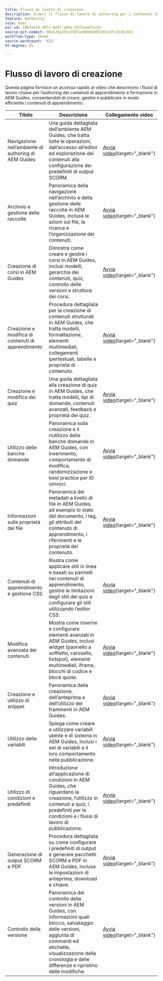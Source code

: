 ```yaml
---
title: Flusso di lavoro di creazione
description: Scopri il flusso di lavoro di authoring per i contenuti di apprendimento e formazione in Experience Manager Guides.
feature: Authoring
role: User
exl-id: 18b7e018-287c-4e52-a05e-5472eedf1c54
source-git-commit: 98a520a255c5587ac0de82685391c0fc153bc8d1
workflow-type: tm+mt
source-wordcount: '421'
ht-degree: 0%

---
```


# Flusso di lavoro di creazione

Questa pagina fornisce un accesso rapido ai video che descrivono i flussi di lavoro chiave per l’authoring dei contenuti di apprendimento e formazione in AEM Guides, consentendoti di creare, gestire e pubblicare in modo efficiente i contenuti di apprendimento.

| Titolo | Descrizione | Collegamento video |
|-------|-------------|------------|
| Navigazione nell’ambiente di authoring di AEM Guides | Una guida dettagliata dell’ambiente AEM Guides, che tratta tutte le operazioni, dall’accesso all’editor ed esplorazione dei contenuti alla configurazione dei predefiniti di output SCORM. | [Avvia video](https://video.tv.adobe.com/v/3469540/aem-guides-learning-content){target="_blank"} |
| Archivio e gestione delle raccolte | Panoramica della navigazione nell’archivio e della gestione delle raccolte in AEM Guides, incluse le azioni sui file, la ricerca e l’organizzazione dei contenuti. | [Avvia video](https://video.tv.adobe.com/v/3469539/learning-content-aem-guides){target="_blank"} |
| Creazione di corsi in AEM Guides | Dimostra come creare e gestire i corsi in AEM Guides, inclusi modelli, gerarchia dei contenuti, quiz, controllo delle versioni e struttura dei corsi. | [Avvia video](https://video.tv.adobe.com/v/3469537/aem-guides-learning-content){target="_blank"} |
| Creazione e modifica di contenuti di apprendimento | Procedura dettagliata per la creazione di contenuti strutturati in AEM Guides, che tratta modelli, formattazione, elementi multimediali, collegamenti ipertestuali, tabelle e proprietà di contenuto. | [Avvia video](https://video.tv.adobe.com/v/3469535/learning-content-aem-guides){target="_blank"} |
| Creazione e modifica dei quiz | Una guida dettagliata alla creazione di quiz in AEM Guides, che tratta modelli, tipi di domande, contenuti avanzati, feedback e proprietà dei quiz. | [Avvia video](https://video.tv.adobe.com/v/3469541/aem-guides-learning-content){target="_blank"} |
| Utilizzo delle banche domande | Panoramica sulla creazione e il riutilizzo delle banche domande in AEM Guides, con inserimento, comportamento di modifica, randomizzazione e best practice per ID univoci. | [Avvia video](https://video.tv.adobe.com/v/3469313/aem-guides-learning-content){target="_blank"} |
| Informazioni sulle proprietà dei file | Panoramica dei metadati a livello di file in AEM Guides, ad esempio lo stato del documento, i tag, gli attributi del contenuto di apprendimento, i riferimenti e le proprietà del contenuto. | [Avvia video](https://video.tv.adobe.com/v/3469538/learning-content-aem-guides){target="_blank"} |
| Contenuti di apprendimento e gestione CSS | Illustra come applicare stili in linea e basati su pannelli nei contenuti di apprendimento, gestire le limitazioni degli stili dei quiz e configurare gli stili utilizzando l’editor CSS. | [Avvia video](https://video.tv.adobe.com/v/3469533/aem-guides-learning-content){target="_blank"} |
| Modifica avanzata dei contenuti | Mostra come inserire e configurare elementi avanzati in AEM Guides, inclusi widget (pannello a soffietto, carosello, hotspot), elementi multimediali, iframe, blocchi di codice e block quote. | [Avvia video](https://video.tv.adobe.com/v/3469531/learning-content-aem-guides){target="_blank"} |
| Creazione e utilizzo di snippet | Panoramica della creazione, dell’anteprima e dell’utilizzo dei frammenti in AEM Guides. | [Avvia video](https://video.tv.adobe.com/v/3469534/learning-content-aem-guides){target="_blank"} |
| Utilizzo delle variabili | Spiega come creare e utilizzare variabili utente e di sistema in AEM Guides, inclusi i set di variabili e il loro comportamento nella pubblicazione. | [Avvia video](https://video.tv.adobe.com/v/3469532/aem-guides-learning-content){target="_blank"} |
| Utilizzo di condizioni e predefiniti | Introduzione all’applicazione di condizioni in AEM Guides, che riguardano la creazione, l’utilizzo in contenuti e quiz, i predefiniti per le condizioni e i flussi di lavoro di pubblicazione. | [Avvia video](https://video.tv.adobe.com/v/3469530/learning-content-aem-guides){target="_blank"} |
| Generazione di output SCORM e PDF | Procedura dettagliata su come configurare i predefiniti di output e generare pacchetti SCORM e PDF in AEM Guides, incluse le impostazioni di anteprima, download e chiave. | [Avvia video](https://video.tv.adobe.com/v/3469529/aem-guides-learning-content){target="_blank"} |
| Controllo della versione | Panoramica del controllo delle versioni in AEM Guides, con informazioni quali blocco, salvataggio delle versioni, aggiunta di commenti ed etichette, visualizzazione della cronologia e delle differenze e ripristino delle modifiche. | [Avvia video](https://video.tv.adobe.com/v/3469536/aem-guides-learning-content){target="_blank"} |
